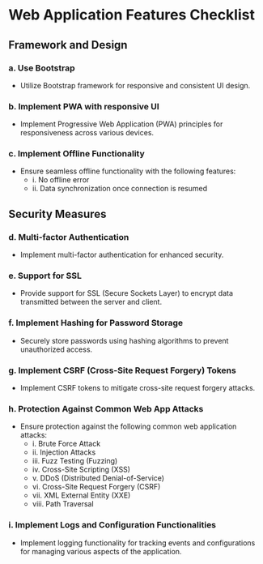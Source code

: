 # Web Application Features Checklist

## Framework and Design

### a. Use Bootstrap
- Utilize Bootstrap framework for responsive and consistent UI design.

### b. Implement PWA with responsive UI
- Implement Progressive Web Application (PWA) principles for responsiveness across various devices.

### c. Implement Offline Functionality
- Ensure seamless offline functionality with the following features:
  - i. No offline error
  - ii. Data synchronization once connection is resumed

## Security Measures

### d. Multi-factor Authentication
- Implement multi-factor authentication for enhanced security.

### e. Support for SSL
- Provide support for SSL (Secure Sockets Layer) to encrypt data transmitted between the server and client.

### f. Implement Hashing for Password Storage
- Securely store passwords using hashing algorithms to prevent unauthorized access.

### g. Implement CSRF (Cross-Site Request Forgery) Tokens
- Implement CSRF tokens to mitigate cross-site request forgery attacks.

### h. Protection Against Common Web App Attacks
- Ensure protection against the following common web application attacks:
  - i. Brute Force Attack
  - ii. Injection Attacks
  - iii. Fuzz Testing (Fuzzing)
  - iv. Cross-Site Scripting (XSS)
  - v. DDoS (Distributed Denial-of-Service)
  - vi. Cross-Site Request Forgery (CSRF)
  - vii. XML External Entity (XXE)
  - viii. Path Traversal

### i. Implement Logs and Configuration Functionalities
- Implement logging functionality for tracking events and configurations for managing various aspects of the application.
